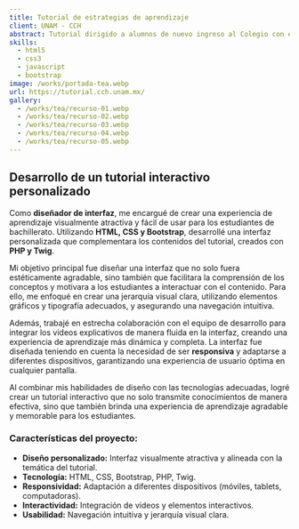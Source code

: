 ```yaml
---
title: Tutorial de estrategias de aprendizaje
client: UNAM - CCH
abstract: Tutorial dirigido a alumnos de nuevo ingreso al Colegio con el objetivo de que conozcan más acerca de la institución así como de su modelo educativo.
skills:
  - html5
  - css3
  - javascript
  - bootstrap
image: /works/portada-tea.webp
url: https://tutorial.cch.unam.mx/
gallery:
  - /works/tea/recurso-01.webp
  - /works/tea/recurso-02.webp
  - /works/tea/recurso-03.webp
  - /works/tea/recurso-04.webp
  - /works/tea/recurso-05.webp
---
```

## **Desarrollo de un tutorial interactivo personalizado**

Como **diseñador de interfaz**, me encargué de crear una experiencia de aprendizaje visualmente atractiva y fácil de usar para los estudiantes de bachillerato. Utilizando **HTML, CSS y Bootstrap**, desarrollé una interfaz personalizada que complementara los contenidos del tutorial, creados con **PHP y Twig**.

Mi objetivo principal fue diseñar una interfaz que no solo fuera estéticamente agradable, sino también que facilitara la comprensión de los conceptos y motivara a los estudiantes a interactuar con el contenido. Para ello, me enfoqué en crear una jerarquía visual clara, utilizando elementos gráficos y tipografía adecuados, y asegurando una navegación intuitiva.

Además, trabajé en estrecha colaboración con el equipo de desarrollo para integrar los videos explicativos de manera fluida en la interfaz, creando una experiencia de aprendizaje más dinámica y completa. La interfaz fue diseñada teniendo en cuenta la necesidad de ser **responsiva** y adaptarse a diferentes dispositivos, garantizando una experiencia de usuario óptima en cualquier pantalla.

Al combinar mis habilidades de diseño con las tecnologías adecuadas, logré crear un tutorial interactivo que no solo transmite conocimientos de manera efectiva, sino que también brinda una experiencia de aprendizaje agradable y memorable para los estudiantes.

### **Características del proyecto:**

* **Diseño personalizado:** Interfaz visualmente atractiva y alineada con la temática del tutorial.
* **Tecnología:** HTML, CSS, Bootstrap, PHP, Twig.
* **Responsividad:** Adaptación a diferentes dispositivos (móviles, tablets, computadoras).
* **Interactividad:** Integración de videos y elementos interactivos.
* **Usabilidad:** Navegación intuitiva y jerarquía visual clara.
